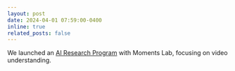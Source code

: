 ```yaml
---
layout: post
date: 2024-04-01 07:59:00-0400
inline: true
related_posts: false
---
```


We launched an [AI Research Program](https://research.momentslab.com) with Moments Lab, focusing on video understanding.
